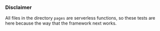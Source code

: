 ### Disclaimer

All files in the directory `pages` are serverless functions, so these tests are here because the way that the framework next works.
